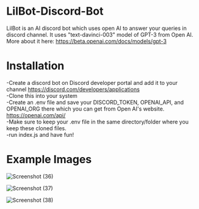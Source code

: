 # LilBot-Discord-Bot
LilBot is an AI discord bot which uses open AI to answer your queries in discord channel. It uses "text-davinci-003" model of GPT-3 from Open AI. <br />
More about it here: https://beta.openai.com/docs/models/gpt-3

# Installation
-Create a discord bot on Discord developer portal and add it to your channel https://discord.com/developers/applications <br />
-Clone this into your system <br />
-Create an .env file and save your DISCORD_TOKEN, OPENAI_API, and OPENAI_ORG there which you can get from Open AI's website. https://openai.com/api/ <br />
-Make sure to keep your .env file in the same directory/folder where you keep these cloned files. <br />
-run index.js and have fun! <br />

# Example Images



![Screenshot (36)](https://user-images.githubusercontent.com/47839626/213904897-4f48f800-9ffb-40ea-aeec-133e2e859e18.png)


![Screenshot (37)](https://user-images.githubusercontent.com/47839626/213904901-194d671b-b245-4931-9597-00408634427e.png)


![Screenshot (38)](https://user-images.githubusercontent.com/47839626/213904904-2cdf9c5f-d244-4a9b-9590-656cb910c20d.png)
